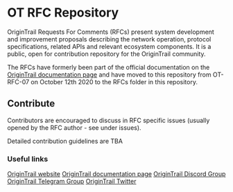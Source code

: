 # OT RFC Repository


OriginTrail Requests For Comments (RFCs) present system development and improvement proposals describing the network operation, protocol specifications, related APIs and relevant ecosystem components. It is a public, open for contribution repository for the OriginTrail community.

The RFCs have formerly been part of the official documentation on the [OriginTrail documentation page](http://docs.origintrail.io) and have moved to this repository from OT-RFC-07 on October 12th 2020 to the RFCs folder in this repository.


## Contribute

Contributors are encouraged to discuss in RFC specific issues (usually opened by the RFC author - see under issues).

Detailed contribution guidelines are TBA


### Useful links


[OriginTrail website](https://origintrail.io) 
[OriginTrail documentation page](http://docs.origintrail.io) 
[OriginTrail Discord Group](https://discordapp.com/invite/FCgYk2S) 
[OriginTrail Telegram Group](https://t.me/origintrail) 
[OriginTrail Twitter](https://twitter.com/origin_trail) 
